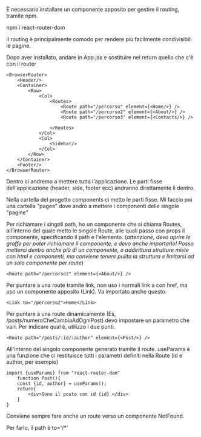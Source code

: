 È necessario installare un componente apposito per gestire il routing, tramite npm.

npm i react-router-dom

Il routing è principalmente comodo per rendere più facilmente condivisibili le pagine.

Dopo aver installato, andare in App.jsx e sostituire nel return quello che c'è con il router
```JSX
<BrowserRouter>
	<Header/>
	<Container>
		<Row>
			<Col>
				<Routes>
					<Route path="/percorso" element={<Home/>} />
					<Route path="/percorso2" element={<About/>} />
					<Route path="/percorso3" element={<Contacts/>} />
					
				</Routes>
			</Col>
			<Col>
				<Sidebar/>
			</Col>
		</Row>
	</Container>
	<Footer/>
</BrowserRouter>
```

Dentro ci andremo a mettere tutta l'applicazione.
Le parti fisse dell'applicazione (header, side, footer ecc) andranno direttamente lì dentro.

Nella cartella del progetto components ci metto le parti fisse.
Mi faccio poi una cartella "pages" dove andrò a mettere i componenti delle singole "pagine"

Per richiamare i singoli path, ho un componente che si chiama Routes, all'interno del quale metto le singole Route, alle quali passo con props il componente, specificando il path e l'elemento.
(*attenzione, devo aprire le graffe per poter richiamare il componente, e devo anche importarlo! Posso metterci dentro anche più di un componente, o addirittura strutture miste con html e componenti, ma conviene tenere pulita la struttura e limitarsi ad un solo componente per route*)
```JSX
<Route path="/percorso2" element={<About/>} />
```

Per puntare a una route tramite link, non uso i normali link a con href, ma uso un componente apposito (Link). Va importato anche questo. 
```JSX
<Link to="/percorso2">Home</Link>
```

Per puntare a una route dinamicamente (Es, /posts/numeroCheCambiaAdOgniPost) devo impostare un parametro che vari. Per indicare qual è, utilizzo i due punti.
```JSX
<Route path="/posts/:id/:author" element={<Post/>} />
```

All'interno del singolo componente generato tramite il route.
useParams è una funzione che ci restituisce tutti i parametri definiti nella Route (id e author, per esempio)
```JSX
import {useParams} from "react-router-dom"
	function Post(){
	const {id, author} = useParams();
	return{
		<div>Sono il posto con id {id} </div>
	}
}
```


Conviene sempre fare anche un route verso un componente NotFound.

Per farlo, il path è to='/\*'
